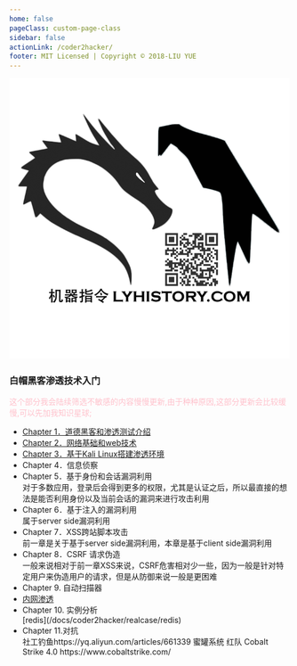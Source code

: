 ```yaml
---
home: false
pageClass: custom-page-class
sidebar: false
actionLink: /coder2hacker/
footer: MIT Licensed | Copyright © 2018-LIU YUE
---
```


<img class="header" src="/docs/docs_image/coder2hacker/kali.png"/>

<div>
	<h3>白帽黑客渗透技术入门</h3>
	<span style="color:pink;">这个部分我会陆续筛选不敏感的内容慢慢更新,由于种种原因,这部分更新会比较缓慢,可以先加我知识星球;</span>
	<ul>
		<li><a href="/docs/coder2hacker/ch1_intro">Chapter 1．道德黑客和渗透测试介绍</a></li>
		<li><a href="/docs/coder2hacker/ch2_web">Chapter 2．网络基础和web技术</a></li>
		<li><a href="/docs/coder2hacker/ch3_kali">Chapter 3．基于Kali Linux搭建渗透环境</a></li>
		<li>Chapter 4．信息侦察</li>
		<li>Chapter 5．基于身份和会话漏洞利用</li>
		对于多数应用，登录后会得到更多的权限，尤其是认证之后，所以最直接的想法是能否利用身份以及当前会话的漏洞来进行攻击利用
		<li>Chapter 6．基于注入的漏洞利用</li>
		属于server side漏洞利用
		<li>Chapter 7．XSS跨站脚本攻击</li>
		前一章是关于基于server side漏洞利用，本章是基于client side漏洞利用
		<li>Chapter 8．CSRF 请求伪造</li>
		一般来说相对于前一章XSS来说，CSRF危害相对少一些，因为一般是针对特定用户来伪造用户的请求，但是从防御来说一般是更困难
		<li>Chapter 9. 自动扫描器</li>
		<li><a href="/docs/coder2hacker/intranet_penetration">内网渗透</a></li>
		<li>Chapter 10. 实例分析</li>
		[redis](/docs/coder2hacker/realcase/redis)
		<li>Chapter 11.对抗</li>
		社工钓鱼https://yq.aliyun.com/articles/661339
		蜜罐系统
		红队 Cobalt Strike 4.0 https://www.cobaltstrike.com/
	</ul>
</div>

